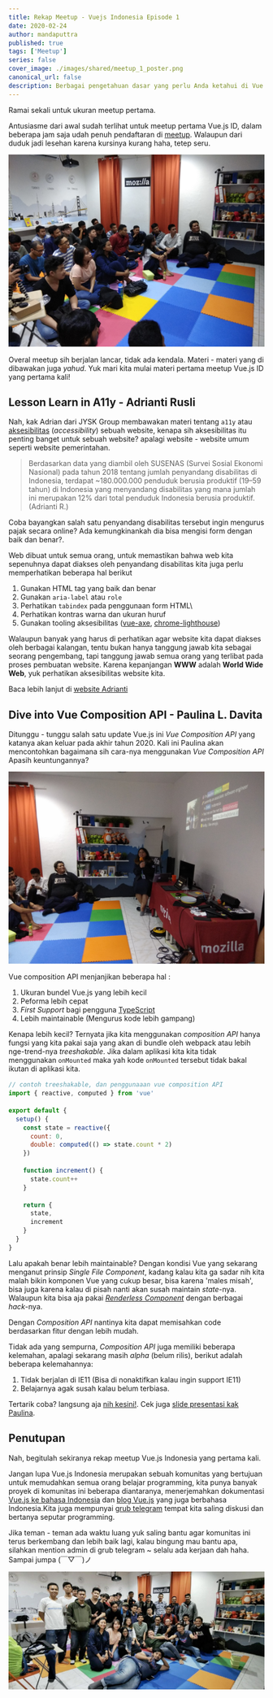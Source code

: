 ```yaml
---
title: Rekap Meetup - Vuejs Indonesia Episode 1
date: 2020-02-24
author: mandaputtra
published: true
tags: ['Meetup']
series: false
cover_image: ./images/shared/meetup_1_poster.png
canonical_url: false
description: Berbagai pengetahuan dasar yang perlu Anda ketahui di Vue.js.
---
```


Ramai sekali untuk ukuran meetup pertama.

Antusiasme dari awal sudah terlihat untuk meetup pertama Vue.js ID, dalam beberapa jam saja udah penuh pendaftaran di [meetup](https://www.meetup.com/Vuejs-Indonesia/). Walaupun dari duduk jadi lesehan karena kursinya kurang haha, tetep seru.

![duduk lesehan](./images/rekap-meetup-vuejs-indonesia-1/photo_3.jpg)

Overal meetup sih berjalan lancar, tidak ada kendala. Materi - materi yang di dibawakan juga *yahud*. Yuk mari kita mulai materi pertama meetup Vue.js ID yang pertama kali!

## Lesson Learn in A11y - Adrianti Rusli

Nah, kak Adrian dari JYSK Group membawakan materi tentang `a11y` atau [aksesibilitas](https://id.wikipedia.org/wiki/Aksesibilitas) (*accessibility*) sebuah website, kenapa sih aksesibilitas itu penting banget untuk sebuah website? apalagi website - website umum seperti website pemerintahan.

> Berdasarkan data yang diambil oleh SUSENAS (Survei Sosial Ekonomi Nasional) pada tahun 2018 tentang jumlah penyandang disabilitas di Indonesia, terdapat ~180.000.000 penduduk berusia produktif (19–59 tahun) di Indonesia yang menyandang disabilitas yang mana jumlah ini merupakan 12% dari total penduduk Indonesia berusia produktif. (Adrianti R.)

Coba bayangkan salah satu penyandang disabilitas tersebut ingin mengurus pajak secara online? Ada kemungkinankah dia bisa mengisi form dengan baik dan benar?.

Web dibuat untuk semua orang, untuk memastikan bahwa web kita sepenuhnya dapat diakses oleh penyandang disabilitas kita juga perlu memperhatikan beberapa hal berikut

1. Gunakan HTML tag yang baik dan benar
2. Gunakan `aria-label` atau `role`
3. Perhatikan `tabindex` pada penggunaan form HTML\
4. Perhatikan kontras warna dan ukuran huruf
5. Gunakan tooling aksesibilitas ([vue-axe](https://github.com/vue-a11y/vue-axe), [chrome-lighthouse](https://developers.google.com/web/tools/lighthouse))

Walaupun banyak yang harus di perhatikan agar website kita dapat diakses oleh berbagai kalangan, tentu bukan hanya tanggung jawab kita sebagai seorang pengembang, tapi tanggung jawab semua orang yang terlibat pada proses pembuatan website. Karena kepanjangan **WWW** adalah **World Wide Web**, yuk perhatikan aksesibilitas website kita.

Baca lebih lanjut di [website Adrianti](https://adriantirusli.me/blog/a11y-vue/)

## Dive into Vue Composition API - Paulina L. Davita

Ditunggu - tunggu salah satu update Vue.js ini *Vue Composition API* yang katanya akan keluar pada akhir tahun 2020. Kali ini Paulina akan mencontohkan bagaimana sih cara-nya menggunakan *Vue Composition API* Apasih keuntungannya?

![Paulina, presentasi](./images/rekap-meetup-vuejs-indonesia-1/photo_1.jpg)

Vue composition API menjanjikan beberapa hal :

1. Ukuran bundel Vue.js yang lebih kecil
2. Peforma lebih cepat
3. *First Support* bagi pengguna [TypeScript](https://www.typescriptlang.org/)
4. Lebih maintainable (Mengurus kode lebih gampang)

Kenapa lebih kecil? Ternyata jika kita menggunakan *composition API* hanya fungsi yang kita pakai saja yang akan di bundle oleh webpack atau lebih nge-trend-nya *treeshakable*. Jika dalam aplikasi kita kita tidak menggunakan `onMounted` maka yah kode `onMounted` tersebut tidak bakal ikutan di aplikasi kita.

```js
// contoh treeshakable, dan penggunaaan vue composition API
import { reactive, computed } from 'vue'

export default {
  setup() {
    const state = reactive({
      count: 0,
      double: computed(() => state.count * 2)
    })

    function increment() {
      state.count++
    }

    return {
      state,
      increment
    }
  }
}
```

Lalu apakah benar lebih maintainable? Dengan kondisi Vue yang sekarang menganut prinsip *Single File Component*, kadang kalau kita ga sadar nih kita malah bikin komponen Vue yang cukup besar, bisa karena 'males misah', bisa juga karena kalau di pisah nanti akan susah maintain *state*-nya. Walaupun kita bisa aja pakai [*Renderless Component*](https://www.youtube.com/watch?v=j_WU0xx_O58) dengan berbagai *hack*-nya. 

Dengan *Composition API* nantinya kita dapat memisahkan code berdasarkan fitur dengan lebih mudah.

Tidak ada yang sempurna, *Composition API* juga memiliki beberapa kelemahan, apalagi sekarang masih *alpha* (belum rilis), berikut adalah beberapa kelemahannya:

1. Tidak berjalan di IE11 (Bisa di nonaktifkan kalau ingin support IE11)
2. Belajarnya agak susah kalau belum terbiasa.

Tertarik coba? langsung aja [nih kesini!](https://vue-composition-api-rfc.netlify.com/#summary). Cek juga [slide presentasi kak Paulina](https://drive.google.com/file/d/1FfyEPe-mLJj8JcGpM4G7sRIzcJ48CB2M/view).

## Penutupan

Nah, begitulah sekiranya rekap meetup Vue.js Indonesia yang pertama kali.

Jangan lupa Vue.js Indonesia merupakan sebuah komunitas yang bertujuan untuk memudahkan semua orang belajar programming, kita punya banyak proyek di komunitas ini beberapa diantaranya, menerjemahkan dokumentasi [Vue.js ke bahasa Indonesia](https://docs.vuejs.id/) dan [blog Vue.js](https://blog.vuejs.id/) yang juga berbahasa Indonesia.Kita juga mempunyai [grub telegram](https://t.me/vuejsindonesia) tempat kita saling diskusi dan bertanya seputar programming.

Jika teman - teman ada waktu luang yuk saling bantu agar komunitas ini terus berkembang dan lebih baik lagi, kalau bingung mau bantu apa, silahkan mention admin di grub telegram ~ selalu ada kerjaan dah haha. Sampai jumpa (￣▽￣)ノ

![see you another round](./images/rekap-meetup-vuejs-indonesia-1/photo_4.jpg)
